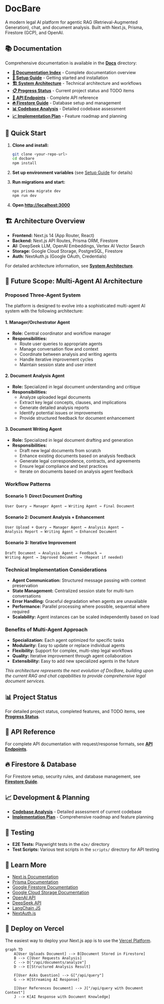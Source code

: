 # DocBare

A modern legal AI platform for agentic RAG (Retrieval-Augmented Generation), chat, and document analysis. Built with Next.js, Prisma, Firestore (GCP), and OpenAI.

## 📚 Documentation

Comprehensive documentation is available in the **[Docs](Docs/)** directory:

- **[📖 Documentation Index](Docs/README.md)** - Complete documentation overview
- **[🚀 Setup Guide](Docs/SETUP_GUIDE.md)** - Getting started and installation
- **[🏗️ System Architecture](Docs/SYSTEM_ARCHITECTURE.md)** - Technical architecture and workflows
- **[📋 Progress Status](Docs/PROGRESS_STATUS.md)** - Current project status and TODO items
- **[🔧 API Endpoints](Docs/API_ENDPOINTS.md)** - Complete API reference
- **[🔥 Firestore Guide](Docs/FIRESTORE_GUIDE.md)** - Database setup and management
- **[📊 Codebase Analysis](Docs/CODEBASE_ANALYSIS.md)** - Detailed codebase assessment
- **[📈 Implementation Plan](Docs/IMPLEMENTATION_PLAN.md)** - Feature roadmap and planning

## 🚀 Quick Start

1. **Clone and install:**
   ```bash
   git clone <your-repo-url>
   cd docbare
   npm install
   ```

2. **Set up environment variables** (see [Setup Guide](Docs/SETUP_GUIDE.md) for details)

3. **Run migrations and start:**
   ```bash
   npx prisma migrate dev
   npm run dev
   ```

4. **Open [http://localhost:3000](http://localhost:3000)**

## 🏗️ Architecture Overview

- **Frontend:** Next.js 14 (App Router, React)
- **Backend:** Next.js API Routes, Prisma ORM, Firestore
- **AI:** DeepSeek LLM, OpenAI Embeddings, Vertex AI Vector Search
- **Storage:** Google Cloud Storage, PostgreSQL, Firestore
- **Auth:** NextAuth.js (Google OAuth, Credentials)

For detailed architecture information, see **[System Architecture](Docs/SYSTEM_ARCHITECTURE.md)**.

## 🔮 Future Scope: Multi-Agent AI Architecture

### **Proposed Three-Agent System**

The platform is designed to evolve into a sophisticated multi-agent AI system with the following architecture:

#### **1. Manager/Orchestrator Agent**
- **Role:** Central coordinator and workflow manager
- **Responsibilities:**
  - Route user queries to appropriate agents
  - Manage conversation flow and context
  - Coordinate between analysis and writing agents
  - Handle iterative improvement cycles
  - Maintain session state and user intent

#### **2. Document Analysis Agent**
- **Role:** Specialized in legal document understanding and critique
- **Responsibilities:**
  - Analyze uploaded legal documents
  - Extract key legal concepts, clauses, and implications
  - Generate detailed analysis reports
  - Identify potential issues or improvements
  - Provide structured feedback for document enhancement

#### **3. Document Writing Agent**
- **Role:** Specialized in legal document drafting and generation
- **Responsibilities:**
  - Draft new legal documents from scratch
  - Enhance existing documents based on analysis feedback
  - Generate legal correspondence, contracts, and agreements
  - Ensure legal compliance and best practices
  - Iterate on documents based on analysis agent feedback

### **Workflow Patterns**

#### **Scenario 1: Direct Document Drafting**
```
User Query → Manager Agent → Writing Agent → Final Document
```

#### **Scenario 2: Document Analysis + Enhancement**
```
User Upload + Query → Manager Agent → Analysis Agent → 
Analysis Report → Writing Agent → Enhanced Document
```

#### **Scenario 3: Iterative Improvement**
```
Draft Document → Analysis Agent → Feedback → 
Writing Agent → Improved Document → (Repeat if needed)
```

### **Technical Implementation Considerations**
- **Agent Communication:** Structured message passing with context preservation
- **State Management:** Centralized session state for multi-turn conversations
- **Error Handling:** Graceful degradation when agents are unavailable
- **Performance:** Parallel processing where possible, sequential where required
- **Scalability:** Agent instances can be scaled independently based on load

### **Benefits of Multi-Agent Approach**
- **Specialization:** Each agent optimized for specific tasks
- **Modularity:** Easy to update or replace individual agents
- **Flexibility:** Support for complex, multi-step legal workflows
- **Quality:** Iterative improvement through agent collaboration
- **Extensibility:** Easy to add new specialized agents in the future

*This architecture represents the next evolution of DocBare, building upon the current RAG and chat capabilities to provide comprehensive legal document services.*

## 📊 Project Status

For detailed project status, completed features, and TODO items, see **[Progress Status](Docs/PROGRESS_STATUS.md)**.

## 🔧 API Reference

For complete API documentation with request/response formats, see **[API Endpoints](Docs/API_ENDPOINTS.md)**.

## 🔥 Firestore & Database

For Firestore setup, security rules, and database management, see **[Firestore Guide](Docs/FIRESTORE_GUIDE.md)**.

## 📈 Development & Planning

- **[Codebase Analysis](Docs/CODEBASE_ANALYSIS.md)** - Detailed assessment of current codebase
- **[Implementation Plan](Docs/IMPLEMENTATION_PLAN.md)** - Comprehensive roadmap and feature planning

## 🧪 Testing

- **E2E Tests:** Playwright tests in the `e2e/` directory
- **Test Scripts:** Various test scripts in the `scripts/` directory for API testing

## 📖 Learn More

- [Next.js Documentation](https://nextjs.org/docs)
- [Prisma Documentation](https://www.prisma.io/docs)
- [Google Firestore Documentation](https://cloud.google.com/firestore/docs)
- [Google Cloud Storage Documentation](https://cloud.google.com/storage/docs)
- [OpenAI API](https://platform.openai.com/docs)
- [DeepSeek API](https://api-docs.deepseek.com)
- [LangChain JS](https://js.langchain.com/docs/)
- [NextAuth.js](https://next-auth.js.org/)

## 🚀 Deploy on Vercel

The easiest way to deploy your Next.js app is to use the [Vercel Platform](https://vercel.com/new?utm_medium=default-template&filter=next.js&utm_source=create-next-app&utm_campaign=create-next-app-readme).


```mermaid
graph TD
    A[User Uploads Document] --> B[Document Stored in Firestore]
    B --> C[User Requests Analysis]
    C --> D["/api/documents/analyze"]
    D --> E[Structured Analysis Result]
    
    F[User Asks Question] --> G["/api/query"]
    G --> H[Streaming AI Response]
    
    I[User References Document] --> J["/api/query with Document Context"]
    J --> K[AI Response with Document Knowledge]
```